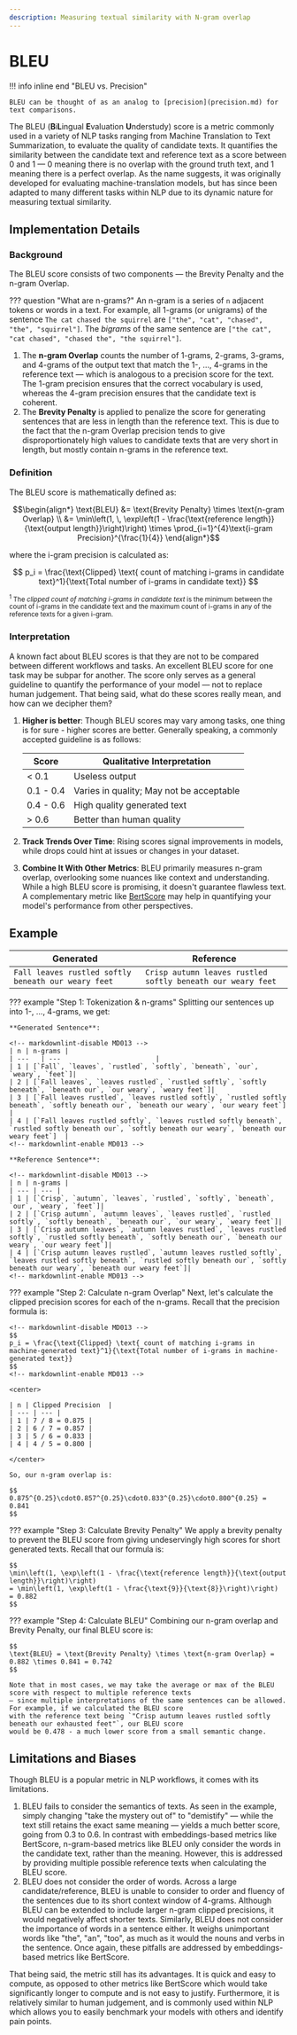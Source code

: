 ```yaml
---
description: Measuring textual similarity with N-gram overlap
---
```


# BLEU

!!! info inline end "BLEU vs. Precision"

    BLEU can be thought of as an analog to [precision](precision.md) for text comparisons.

The BLEU (**B**i**L**ingual **E**valuation **U**nderstudy) score is a metric commonly used in a variety of NLP tasks
ranging from Machine Translation to Text Summarization, to evaluate the quality of candidate texts. It quantifies the
similarity between the candidate text and reference text as a score between 0 and 1 — 0 meaning there is no overlap with
the ground truth text, and 1 meaning there is a perfect overlap. As the name suggests, it was originally developed for
evaluating machine-translation models, but has since been adapted to many different tasks within NLP due to its dynamic
nature for measuring textual similarity.

## Implementation Details

### Background

The BLEU score consists of two components — the Brevity Penalty and the n-gram Overlap.

??? question "What are n-grams?"
    An n-gram is a series of `n` adjacent tokens or words in a text.
    For example, all 1-grams (or unigrams) of the sentence
    `The cat chased the squirrel` are `["the", "cat", "chased", "the", "squirrel"]`.
    The *bigrams* of the same sentence are `["the cat", "cat chased", "chased the", "the squirrel"]`.

1. The **n-gram Overlap** counts the number of 1-grams, 2-grams, 3-grams, and 4-grams of the output text that match the
1-, ..., 4-grams in the reference text — which is analogous to a precision score for the text. The 1-gram precision
ensures that the correct vocabulary is used, whereas the 4-gram precision ensures that the candidate text is coherent.
2. The **Brevity Penalty** is applied to penalize the score for generating sentences that are less in length than the
reference text. This is due to the fact that the n-gram Overlap precision tends to give disproportionately high values
to candidate texts that are very short in length, but mostly contain n-grams in the reference text.

### Definition

The BLEU score is mathematically defined as:

<!-- markdownlint-disable MD013 -->
$$\begin{align*} \text{BLEU} &= \text{Brevity Penalty} \times \text{n-gram Overlap} \\
&= \min\left(1, \, \exp\left(1 - \frac{\text{reference length}}{\text{output length}}\right)\right) \times \prod_{i=1}^{4}\text{i-gram Precision}^{\frac{1}{4}}
\end{align*}$$
<!-- markdownlint-enable MD013 -->

where the i-gram precision is calculated as:

<!-- markdownlint-disable MD013 -->
$$
p_i = \frac{\text{Clipped} \text{ count of matching i-grams in candidate text}^1}{\text{Total number of i-grams in candidate text}}
$$
<!-- markdownlint-enable MD013 -->

<div class="footnote-content">
    <p style="font-size: smaller;">
        <sup>1</sup> The <i>clipped count of matching i-grams in candidate text</i> is the minimum between the count of
        i-grams in the candidate text and the maximum count of i-grams in any of the reference texts for a given i-gram.
    </p>
</div>

### Interpretation
A known fact about BLEU scores is that they are not to be compared between different workflows and tasks. An excellent
BLEU score for one task may be subpar for another. The score only serves as a general guideline to quantify the
performance of your model — not to replace human judgement. That being said, what do these scores really mean, and how
can we decipher them?

1. **Higher is better**: Though BLEU scores may vary among tasks, one thing is for sure - higher scores are better.
Generally speaking, a commonly accepted guideline is as follows: <br>

    | Score | Qualitative Interpretation |
    | ---   | ---                        |
    | < 0.1 | Useless output             |
    | 0.1 - 0.4 | Varies in quality; May not be acceptable |
    | 0.4 - 0.6 | High quality generated text |
    | > 0.6 | Better than human quality  |

2. **Track Trends Over Time**: Rising scores signal improvements in models, while drops could hint at issues or changes
in your dataset.

3. **Combine It With Other Metrics**: BLEU primarily measures n-gram overlap, overlooking some nuances like context and
understanding. While a high BLEU score is promising, it doesn't guarantee flawless text. A complementary metric like
[BertScore](bertscore.md) may help in quantifying your model's performance from other perspectives.

## Example

| Generated | Reference |
| --- | --- |
| `Fall leaves rustled softly beneath our weary feet` | `Crisp autumn leaves rustled softly beneath our weary feet` |

??? example "Step 1: Tokenization & n-grams"
    Splitting our sentences up into 1-, ..., 4-grams, we get:

    **Generated Sentence**:

    <!-- markdownlint-disable MD013 -->
    | n | n-grams |
    | ---   | ---                        |
    | 1 | [`Fall`, `leaves`, `rustled`, `softly`, `beneath`, `our`, `weary`, `feet`]|
    | 2 | [`Fall leaves`, `leaves rustled`, `rustled softly`, `softly beneath`, `beneath our`, `our weary`, `weary feet`]|
    | 3 | [`Fall leaves rustled`, `leaves rustled softly`, `rustled softly beneath`, `softly beneath our`, `beneath our weary`, `our weary feet`] |
    | 4 | [`Fall leaves rustled softly`, `leaves rustled softly beneath`, `rustled softly beneath our`, `softly beneath our weary`, `beneath our weary feet`]  |
    <!-- markdownlint-enable MD013 -->

    **Reference Sentence**:

    <!-- markdownlint-disable MD013 -->
    | n | n-grams |
    | --- | --- |
    | 1 | [`Crisp`, `autumn`, `leaves`, `rustled`, `softly`, `beneath`, `our`, `weary`, `feet`]|
    | 2 | [`Crisp autumn`, `autumn leaves`, `leaves rustled`, `rustled softly`, `softly beneath`, `beneath our`, `our weary`, `weary feet`]|
    | 3 | [`Crisp autumn leaves`, `autumn leaves rustled`, `leaves rustled softly`, `rustled softly beneath`, `softly beneath our`, `beneath our weary`, `our weary feet`]|
    | 4 | [`Crisp autumn leaves rustled`, `autumn leaves rustled softly`, `leaves rustled softly beneath`, `rustled softly beneath our`, `softly beneath our weary`, `beneath our weary feet`]|
    <!-- markdownlint-enable MD013 -->

??? example "Step 2: Calculate n-gram Overlap"
    Next, let's calculate the clipped precision scores for each of the n-grams. Recall that the precision formula is:

    <!-- markdownlint-disable MD013 -->
    $$
    p_i = \frac{\text{Clipped} \text{ count of matching i-grams in machine-generated text}^1}{\text{Total number of i-grams in machine-generated text}}
    $$
    <!-- markdownlint-enable MD013 -->

    <center>

    | n | Clipped Precision  |
    | --- | --- |
    | 1 | 7 / 8 = 0.875 |
    | 2 | 6 / 7 = 0.857 |
    | 3 | 5 / 6 = 0.833 |
    | 4 | 4 / 5 = 0.800 |

    </center>

    So, our n-gram overlap is:

    $$
    0.875^{0.25}\cdot0.857^{0.25}\cdot0.833^{0.25}\cdot0.800^{0.25} = 0.841
    $$

??? example "Step 3: Calculate Brevity Penalty"
    We apply a brevity penalty to prevent the BLEU score from giving undeservingly high scores for short generated
    texts. Recall that our formula is:

    $$
    \min\left(1, \exp\left(1 - \frac{\text{reference length}}{\text{output length}}\right)\right)
    = \min\left(1, \exp\left(1 - \frac{\text{9}}{\text{8}}\right)\right)
    = 0.882
    $$

??? example "Step 4: Calculate BLEU"
    Combining our n-gram overlap and Brevity Penalty, our final BLEU score is:

    $$
    \text{BLEU} = \text{Brevity Penalty} \times \text{n-gram Overlap} = 0.882 \times 0.841 = 0.742
    $$

    Note that in most cases, we may take the average or max of the BLEU score with respect to multiple reference texts
    — since multiple interpretations of the same sentences can be allowed. For example, if we calculated the BLEU score
    with the reference text being `"Crisp autumn leaves rustled softly beneath our exhausted feet"`, our BLEU score
    would be 0.478 - a much lower score from a small semantic change.

## Limitations and Biases
Though BLEU is a popular metric in NLP workflows, it comes with its limitations.

1. BLEU fails to consider the semantics of texts. As seen in the example, simply changing "take the mystery out of" to
"demistify" — while the text still retains the exact same meaning — yields a much better score, going from 0.3 to 0.6.
In contrast with embeddings-based metrics like BertScore, n-gram-based metrics like BLEU only consider the words in the
candidate text, rather than the meaning. However, this is addressed by providing multiple possible reference texts when
calculating the BLEU score.
2. BLEU does not consider the order of words. Across a large candidate/reference, BLEU is unable to consider to order
and fluency of the sentences due to its short context window of 4-grams. Although BLEU can be extended to include larger
n-gram clipped precisions, it would negatively affect shorter texts. Similarly, BLEU does not consider the importance of
words in a sentence either. It weighs unimportant words like "the", "an", "too", as much as it would the nouns and verbs
in the sentence. Once again, these pitfalls are addressed by embeddings-based metrics like BertScore.

That being said, the metric still has its advantages. It is quick and easy to compute, as opposed to other metrics like
BertScore which would take significantly longer to compute and is not easy to justify. Furthermore, it is relatively
similar to human judgement, and is commonly used within NLP which allows you to easily benchmark your models with others
and identify pain points.

